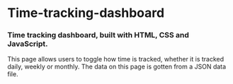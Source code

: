 # Time-tracking-dashboard

### Time tracking dashboard, built with HTML, CSS and JavaScript.
This page allows users to toggle how time is tracked, whether it is tracked daily, weekly or monthly.
The data on this page is gotten from a JSON data file.
